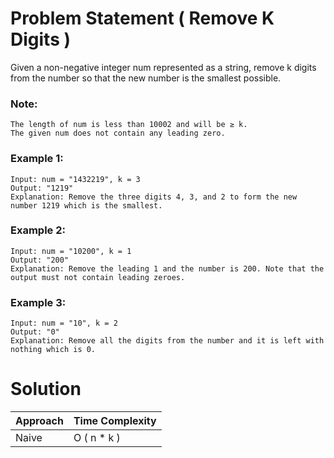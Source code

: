 # Problem Statement ( Remove K Digits )

Given a non-negative integer num represented as a string, remove k digits from the number so that the new number is the smallest possible.

### Note:

    The length of num is less than 10002 and will be ≥ k.
    The given num does not contain any leading zero.

### Example 1:
```
Input: num = "1432219", k = 3
Output: "1219"
Explanation: Remove the three digits 4, 3, and 2 to form the new number 1219 which is the smallest.
```

### Example 2:
```
Input: num = "10200", k = 1
Output: "200"
Explanation: Remove the leading 1 and the number is 200. Note that the output must not contain leading zeroes.
```

### Example 3:

```
Input: num = "10", k = 2
Output: "0"
Explanation: Remove all the digits from the number and it is left with nothing which is 0.
```

# Solution 

| Approach | Time Complexity |
|----------|:----------------|
| Naive | O ( n * k ) |

